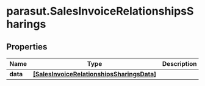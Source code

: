 # parasut.SalesInvoiceRelationshipsSharings

## Properties
Name | Type | Description | Notes
------------ | ------------- | ------------- | -------------
**data** | [**[SalesInvoiceRelationshipsSharingsData]**](SalesInvoiceRelationshipsSharingsData.md) |  | [optional] 


